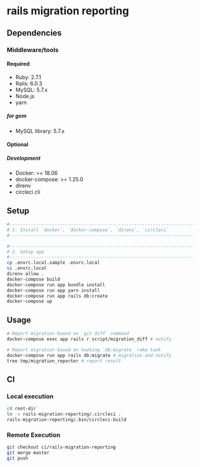 # rails migration reporting

## Dependencies

### Middleware/tools

#### Required

- Ruby: 2.7.1
- Rails: 6.0.3
- MySQL: 5.7.x
- Node.js
- yarn

##### for gem

- MySQL library: 5.7.x

#### Optional

##### Development

- Docker: >= 18.06
- docker-compose: >= 1.25.0
- direnv
- circleci cli

## Setup

```sh
#------------------------------------------------------------------------------
# 1. Install `docker`, `docker-compose`, `direnv`, `circleci`
#------------------------------------------------------------------------------

#------------------------------------------------------------------------------
# 2. Setup app
#------------------------------------------------------------------------------
cp .envrc.local.sample .envrc.local
vi .envrc.local
direnv allow .
docker-compose build
docker-compose run app bundle install
docker-compose run app yarn install
docker-compose run app rails db:create
docker-compose up
```

## Usage

```sh
# Report migration based on `git diff` command
docker-compose exec app rails r script/migration_diff # notify

# Report migration based on hooking `db:migrate` rake task
docker-compose run app rails db:migrate # migration and notify
tree tmp/migration_reporter # report result
```

## CI

### Local execution

```sh
cd root-dir
ln -s rails-migration-reporting/.circleci .
rails-migration-reporting/.bin/circleci-build
```

### Remote Execution

```sh
git checkout ci/rails-migration-reporting
git merge master
git push
```
